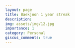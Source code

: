 ```yaml
---
layout: page
title: Baekjoon 1 year streak
description: 
img: assets/img/12.jpg
importance: 1
category: Personal
giscus_comments: true
---
```


